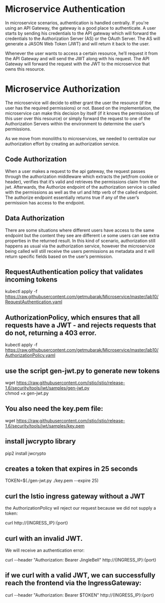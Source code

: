 # Microservice Authentication
In microservice scenarios, authentication is handled centrally. If you're using an API Gateway, the gateway is a good place to authenticate. A user starts by sending his credentials to the API gateway which will forward the credentials to the Authorization Server (AS) or the OAuth Server. The AS will generate a JASON Web Token (JWT) and will return it back to the user.

 Whenever the user wants to access a certain resource, he’ll request it from the API Gateway and will send the JWT along with his request. The API Gateway will forward the request with the JWT to the microservice that owns this resource. 

# Microservice Authorization #

The microservice will decide to either grant the user the resource (if the user has the required permissions) or not. Based on the implementation, the microservice can make this decision by itself (if it knows the permissions of this user over this resource) or simply forward the request to one of the Authorization Servers within the environment to determine the user’s permissions.

As we move from monoliths to microservices, we needed to centralize our authorization effort by creating an authorization service.  

## Code Authorization

When a user makes a request to the api gateway, the request passes through the authorization middleware which extracts the jwt(from cookie or header), verifies that it’s valid and retrieves the permissions claim from the jwt. Afterwards, the Authorize endpoint of the authorization service is called with the permissions as well as the url and http verb of the called endpoint. The authorize endpoint essentially returns true if any of the user’s permission has access to the endpoint.

## Data Authorization

There are some situations where different users have access to the same endpoint but the content they see are different i.e some users can see extra properties in the returned result. In this kind of scenario, authorization still happens as usual via the authorization service, however the microservice being called will still receive the users permissions as metadata and it will return specific fields based on the user’s permission.

## RequestAuthentication policy that validates incoming tokens
kubectl apply -f  https://raw.githubusercontent.com/getmubarak/Microservice/master/lab10/RequestAuthentication.yaml


## AuthorizationPolicy, which ensures that all requests have a JWT - and rejects requests that do not, returning a 403 error.
kubectl apply -f  https://raw.githubusercontent.com/getmubarak/Microservice/master/lab10/AuthorizationPolicy.yaml


## use the script gen-jwt.py to generate new tokens 
wget https://raw.githubusercontent.com/istio/istio/release-1.6/security/tools/jwt/samples/gen-jwt.py <br/>
chmod +x gen-jwt.py

## You also need the key.pem file:
wget https://raw.githubusercontent.com/istio/istio/release-1.6/security/tools/jwt/samples/key.pem

##  install jwcrypto library
pip2 install jwcrypto

##  creates a token that expires in 25 seconds
TOKEN=$(./gen-jwt.py ./key.pem --expire 25)

##  curl the Istio ingress gateway without a JWT
the AuthorizationPolicy wil reject our request because we did not supply a token:

curl http://{INGRESS_IP}:{port}

## curl with an invalid JWT.
We will receive an authentication error:

curl --header "Authorization: Bearer JingleBell"  http://{INGRESS_IP}:{port}

## if we curl with a valid JWT, we can successfully reach the frontend via the IngressGateway:
curl --header "Authorization: Bearer $TOKEN" http://{INGRESS_IP}:{port}

